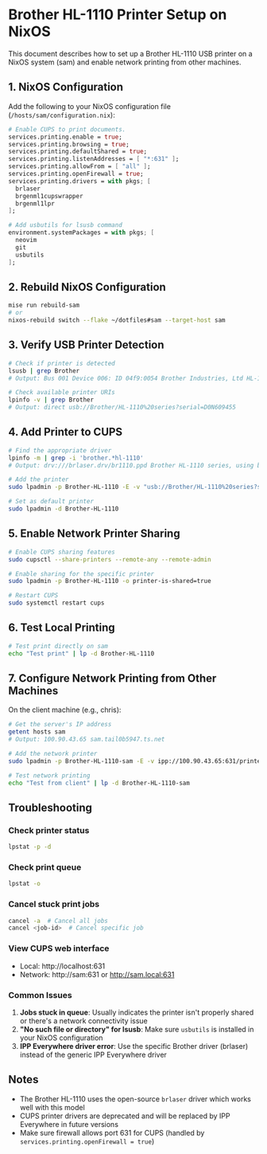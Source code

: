 # Brother HL-1110 Printer Setup on NixOS

This document describes how to set up a Brother HL-1110 USB printer on a NixOS system (sam) and enable network printing from other machines.

## 1. NixOS Configuration

Add the following to your NixOS configuration file (`/hosts/sam/configuration.nix`):

```nix
# Enable CUPS to print documents.
services.printing.enable = true;
services.printing.browsing = true;
services.printing.defaultShared = true;
services.printing.listenAddresses = [ "*:631" ];
services.printing.allowFrom = [ "all" ];
services.printing.openFirewall = true;
services.printing.drivers = with pkgs; [
  brlaser
  brgenml1cupswrapper
  brgenml1lpr
];

# Add usbutils for lsusb command
environment.systemPackages = with pkgs; [
  neovim
  git
  usbutils
];
```

## 2. Rebuild NixOS Configuration

```bash
mise run rebuild-sam
# or
nixos-rebuild switch --flake ~/dotfiles#sam --target-host sam
```

## 3. Verify USB Printer Detection

```bash
# Check if printer is detected
lsusb | grep Brother
# Output: Bus 001 Device 006: ID 04f9:0054 Brother Industries, Ltd HL-1110 series

# Check available printer URIs
lpinfo -v | grep Brother
# Output: direct usb://Brother/HL-1110%20series?serial=D0N609455
```

## 4. Add Printer to CUPS

```bash
# Find the appropriate driver
lpinfo -m | grep -i 'brother.*hl-1110'
# Output: drv:///brlaser.drv/br1110.ppd Brother HL-1110 series, using brlaser

# Add the printer
sudo lpadmin -p Brother-HL-1110 -E -v "usb://Brother/HL-1110%20series?serial=D0N609455" -m drv:///brlaser.drv/br1110.ppd

# Set as default printer
sudo lpadmin -d Brother-HL-1110
```

## 5. Enable Network Printer Sharing

```bash
# Enable CUPS sharing features
sudo cupsctl --share-printers --remote-any --remote-admin

# Enable sharing for the specific printer
sudo lpadmin -p Brother-HL-1110 -o printer-is-shared=true

# Restart CUPS
sudo systemctl restart cups
```

## 6. Test Local Printing

```bash
# Test print directly on sam
echo "Test print" | lp -d Brother-HL-1110
```

## 7. Configure Network Printing from Other Machines

On the client machine (e.g., chris):

```bash
# Get the server's IP address
getent hosts sam
# Output: 100.90.43.65 sam.tail0b5947.ts.net

# Add the network printer
sudo lpadmin -p Brother-HL-1110-sam -E -v ipp://100.90.43.65:631/printers/Brother-HL-1110 -m everywhere

# Test network printing
echo "Test from client" | lp -d Brother-HL-1110-sam
```

## Troubleshooting

### Check printer status
```bash
lpstat -p -d
```

### Check print queue
```bash
lpstat -o
```

### Cancel stuck print jobs
```bash
cancel -a  # Cancel all jobs
cancel <job-id>  # Cancel specific job
```

### View CUPS web interface
- Local: http://localhost:631
- Network: http://sam:631 or http://sam.local:631

### Common Issues

1. **Jobs stuck in queue**: Usually indicates the printer isn't properly shared or there's a network connectivity issue
2. **"No such file or directory" for lsusb**: Make sure `usbutils` is installed in your NixOS configuration
3. **IPP Everywhere driver error**: Use the specific Brother driver (brlaser) instead of the generic IPP Everywhere driver

## Notes

- The Brother HL-1110 uses the open-source `brlaser` driver which works well with this model
- CUPS printer drivers are deprecated and will be replaced by IPP Everywhere in future versions
- Make sure firewall allows port 631 for CUPS (handled by `services.printing.openFirewall = true`)